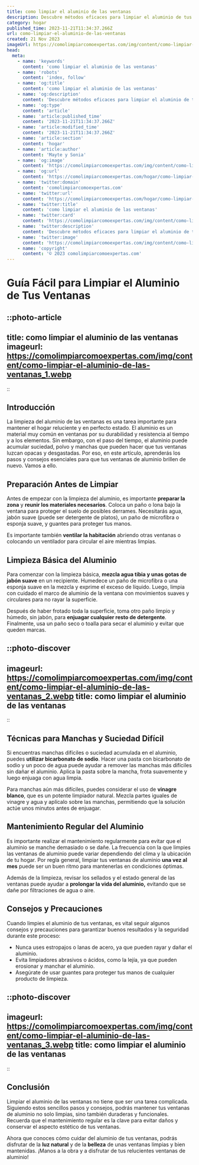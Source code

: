 ```yaml
---
title: como limpiar el aluminio de las ventanas
description: Descubre métodos eficaces para limpiar el aluminio de tus ventanas y restaurar su brillo con tips caseros y ecológicos. ¡Haz que reluzcan ya!
category: hogar
published_time: 2023-11-21T11:34:37.266Z
url: como-limpiar-el-aluminio-de-las-ventanas
created: 21 Nov 2023
imageUrl: https://comolimpiarcomoexpertas.com/img/content/como-limpiar-el-aluminio-de-las-ventanas_1.webp
head:
  meta:
    - name: 'keywords'
      content: 'como limpiar el aluminio de las ventanas'
    - name: 'robots'
      content: 'index, follow'
    - name: 'og:title'
      content: 'como limpiar el aluminio de las ventanas'
    - name: 'og:description'
      content: 'Descubre métodos eficaces para limpiar el aluminio de tus ventanas y restaurar su brillo con tips caseros y ecológicos. ¡Haz que reluzcan ya!'
    - name: 'og:type'
      content: 'article'
    - name: 'article:published_time'
      content: '2023-11-21T11:34:37.266Z'
    - name: 'article:modified_time'
      content: '2023-11-21T11:34:37.266Z'
    - name: 'article:section'
      content: 'hogar'
    - name: 'article:author'
      content: 'Mayte y Sonia'
    - name: 'og:image'
      content: 'https://comolimpiarcomoexpertas.com/img/content/como-limpiar-el-aluminio-de-las-ventanas_3.webp'
    - name: 'og:url'
      content: 'https://comolimpiarcomoexpertas.com/hogar/como-limpiar-el-aluminio-de-las-ventanas'
    - name: 'twitter:domain'
      content: 'comolimpiarcomoexpertas.com'
    - name: 'twitter:url'
      content: 'https://comolimpiarcomoexpertas.com/hogar/como-limpiar-el-aluminio-de-las-ventanas'
    - name: 'twitter:title'
      content: 'como limpiar el aluminio de las ventanas'
    - name: 'twitter:card'
      content: 'https://comolimpiarcomoexpertas.com/img/content/como-limpiar-el-aluminio-de-las-ventanas_3.webp'
    - name: 'twitter:description'
      content: 'Descubre métodos eficaces para limpiar el aluminio de tus ventanas y restaurar su brillo con tips caseros y ecológicos. ¡Haz que reluzcan ya!'
    - name: 'twitter:image'
      content: 'https://comolimpiarcomoexpertas.com/img/content/como-limpiar-el-aluminio-de-las-ventanas_3.webp'
    - name: 'copyright'
      content: '© 2023 comolimpiarcomoexpertas.com'
---
```

# Guía Fácil para Limpiar el Aluminio de Tus Ventanas

::photo-article
---
title: como limpiar el aluminio de las ventanas
imageurl: https://comolimpiarcomoexpertas.com/img/content/como-limpiar-el-aluminio-de-las-ventanas_1.webp
---
::

## Introducción

La limpieza del aluminio de las ventanas es una tarea importante para mantener el hogar reluciente y en perfecto estado. El aluminio es un material muy común en ventanas por su durabilidad y resistencia al tiempo y a los elementos. Sin embargo, con el paso del tiempo, el aluminio puede acumular suciedad, polvo y manchas que pueden hacer que tus ventanas luzcan opacas y desgastadas. Por eso, en este artículo, aprenderás los pasos y consejos esenciales para que tus ventanas de aluminio brillen de nuevo. Vamos a ello.

## Preparación Antes de Limpiar

Antes de empezar con la limpieza del aluminio, es importante **preparar la zona** y **reunir los materiales necesarios**. Coloca un paño o lona bajo la ventana para proteger el suelo de posibles derrames. Necesitarás agua, jabón suave (puede ser detergente de platos), un paño de microfibra o esponja suave, y guantes para proteger tus manos.

Es importante también **ventilar la habitación** abriendo otras ventanas o colocando un ventilador para circular el aire mientras limpias.

## Limpieza Básica del Aluminio

Para comenzar con la limpieza básica, **mezcla agua tibia y unas gotas de jabón suave** en un recipiente. Humedece un paño de microfibra o una esponja suave en la mezcla y exprime el exceso de líquido. Luego, limpia con cuidado el marco de aluminio de la ventana con movimientos suaves y circulares para no rayar la superficie.

Después de haber frotado toda la superficie, toma otro paño limpio y húmedo, sin jabón, para **enjuagar cualquier resto de detergente**. Finalmente, usa un paño seco o toalla para secar el aluminio y evitar que queden marcas.


::photo-discover
---
imageurl: https://comolimpiarcomoexpertas.com/img/content/como-limpiar-el-aluminio-de-las-ventanas_2.webp
title: como limpiar el aluminio de las ventanas
---
::

## Técnicas para Manchas y Suciedad Difícil

Si encuentras manchas difíciles o suciedad acumulada en el aluminio, puedes **utilizar bicarbonato de sodio**. Hacer una pasta con bicarbonato de sodio y un poco de agua puede ayudar a remover las manchas más difíciles sin dañar el aluminio. Aplica la pasta sobre la mancha, frota suavemente y luego enjuaga con agua limpia.

Para manchas aún más difíciles, puedes considerar el uso de **vinagre blanco**, que es un potente limpiador natural. Mezcla partes iguales de vinagre y agua y aplícalo sobre las manchas, permitiendo que la solución actúe unos minutos antes de enjuagar.

## Mantenimiento Regular del Aluminio

Es importante realizar el mantenimiento regularmente para evitar que el aluminio se manche demasiado o se dañe. La frecuencia con la que limpies las ventanas de aluminio puede variar dependiendo del clima y la ubicación de tu hogar. Por regla general, limpiar tus ventanas de aluminio **una vez al mes** puede ser un buen ritmo para mantenerlas en condiciones óptimas.

Además de la limpieza, revisar los sellados y el estado general de las ventanas puede ayudar a **prolongar la vida del aluminio,** evitando que se dañe por filtraciones de agua o aire.

## Consejos y Precauciones

Cuando limpies el aluminio de tus ventanas, es vital seguir algunos consejos y precauciones para garantizar buenos resultados y la seguridad durante este proceso:

- Nunca uses estropajos o lanas de acero, ya que pueden rayar y dañar el aluminio.
- Evita limpiadores abrasivos o ácidos, como la lejía, ya que pueden erosionar y manchar el aluminio.
- Asegúrate de usar guantes para proteger tus manos de cualquier producto de limpieza.


::photo-discover
---
imageurl: https://comolimpiarcomoexpertas.com/img/content/como-limpiar-el-aluminio-de-las-ventanas_3.webp
title: como limpiar el aluminio de las ventanas
---
::

## Conclusión

Limpiar el aluminio de las ventanas no tiene que ser una tarea complicada. Siguiendo estos sencillos pasos y consejos, podrás mantener tus ventanas de aluminio no solo limpias, sino también duraderas y funcionales. Recuerda que el mantenimiento regular es la clave para evitar daños y conservar el aspecto estético de tus ventanas.

Ahora que conoces cómo cuidar del aluminio de tus ventanas, podrás disfrutar de la **luz natural** y de la **belleza** de unas ventanas limpias y bien mantenidas. ¡Manos a la obra y a disfrutar de tus relucientes ventanas de aluminio!